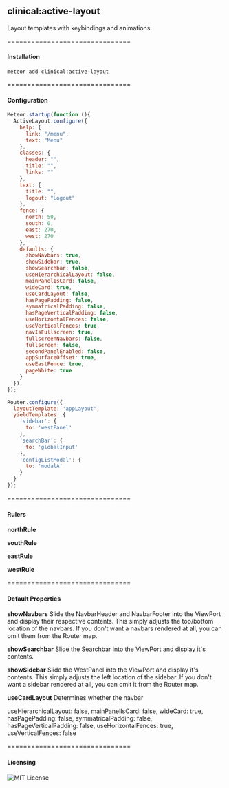 ## clinical:active-layout
Layout templates with keybindings and animations.

===============================
#### Installation

````
meteor add clinical:active-layout
````


===============================
#### Configuration

````js
Meteor.startup(function (){
  ActiveLayout.configure({
    help: {
      link: "/menu",
      text: "Menu"
    },
    classes: {
      header: "",
      title: "",
      links: ""
    },
    text: {
      title: "",
      logout: "Logout"
    },
    fence: {
      north: 50,
      south: 0,
      east: 270,
      west: 270
    },
    defaults: {
      showNavbars: true,
      showSidebar: true,
      showSearchbar: false,
      useHierarchicalLayout: false,
      mainPanelIsCard: false,
      wideCard: true,
      useCardLayout: false,
      hasPagePadding: false,
      symmatricalPadding: false,
      hasPageVerticalPadding: false,
      useHorizontalFences: false,
      useVerticalFences: true,
      navIsFullscreen: true,
      fullscreenNavbars: false,
      fullscreen: false,
      secondPanelEnabled: false,
      appSurfaceOffset: true,
      useEastFence: true,
      pageWhite: true
    }
  });
});
````


````js
Router.configure({
  layoutTemplate: 'appLayout',
  yieldTemplates: {
    'sidebar': {
      to: 'westPanel'
    },
    'searchBar': {
      to: 'globalInput'
    },
    'configListModal': {
      to: 'modalA'
    }
  }
});
````

===============================
#### Rulers


**northRule**

**southRule**

**eastRule**

**westRule**

===============================
#### Default Properties

**showNavbars**
Slide the NavbarHeader and NavbarFooter into the ViewPort and display their respective contents.  This simply adjusts the top/bottom location of the navbars.  If you don't want a navbars rendered at all, you can omit them from the Router map.

**showSearchbar**
Slide the Searchbar into the ViewPort and display it's contents.

**showSidebar**
Slide the WestPanel into the ViewPort and display it's contents.  This simply adjusts the left location of the sidebar.  If you don't want a sidebar rendered at all, you can omit it from the Router map.



**useCardLayout**
Determines whether the navbar


useHierarchicalLayout: false,
mainPanelIsCard: false,
wideCard: true,
hasPagePadding: false,
symmatricalPadding: false,
hasPageVerticalPadding: false,
useHorizontalFences: true,
useVerticalFences: false



===============================
#### Licensing  

![MIT License](https://img.shields.io/badge/license-MIT-blue.svg)
